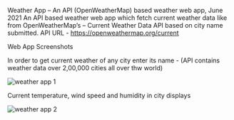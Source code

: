 Weather App – An API (OpenWeatherMap) based weather web app, June 2021
An API based weather web app which fetch current weather data like  from OpenWeatherMap’s – Current Weather Data API based on city name submitted.
API URL - https://openweathermap.org/current

Web App Screenshots

In order to get current weather of any city enter its name - (API contains weather data over 2,00,000 cities all over thw world)

![weather app 1](https://user-images.githubusercontent.com/62459983/150957962-d3444082-3cc0-4a61-b45e-5a9f8fbe57dc.png)


Current temperature, wind speed and humidity in city displays

![weather app 2](https://user-images.githubusercontent.com/62459983/150958063-ec39f9b9-3cd8-4fc0-ad39-856a160d03ac.png)
